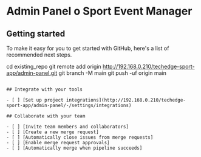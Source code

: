 # Admin Panel o Sport Event Manager



## Getting started

To make it easy for you to get started with GitHub, here's a list of recommended next steps.


cd existing_repo
git remote add origin http://192.168.0.210/techedge-sport-app/admin-panel.git
git branch -M main
git push -uf origin main
```

## Integrate with your tools

- [ ] [Set up project integrations](http://192.168.0.210/techedge-sport-app/admin-panel/-/settings/integrations)

## Collaborate with your team

- [ ] [Invite team members and collaborators]
- [ ] [Create a new merge request]
- [ ] [Automatically close issues from merge requests]
- [ ] [Enable merge request approvals]
- [ ] [Automatically merge when pipeline succeeds]
